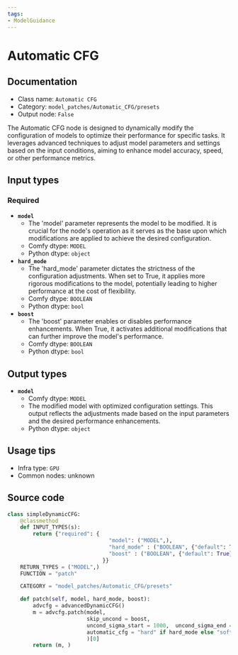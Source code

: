 ```yaml
---
tags:
- ModelGuidance
---
```


# Automatic CFG
## Documentation
- Class name: `Automatic CFG`
- Category: `model_patches/Automatic_CFG/presets`
- Output node: `False`

The Automatic CFG node is designed to dynamically modify the configuration of models to optimize their performance for specific tasks. It leverages advanced techniques to adjust model parameters and settings based on the input conditions, aiming to enhance model accuracy, speed, or other performance metrics.
## Input types
### Required
- **`model`**
    - The 'model' parameter represents the model to be modified. It is crucial for the node's operation as it serves as the base upon which modifications are applied to achieve the desired configuration.
    - Comfy dtype: `MODEL`
    - Python dtype: `object`
- **`hard_mode`**
    - The 'hard_mode' parameter dictates the strictness of the configuration adjustments. When set to True, it applies more rigorous modifications to the model, potentially leading to higher performance at the cost of flexibility.
    - Comfy dtype: `BOOLEAN`
    - Python dtype: `bool`
- **`boost`**
    - The 'boost' parameter enables or disables performance enhancements. When True, it activates additional modifications that can further improve the model's performance.
    - Comfy dtype: `BOOLEAN`
    - Python dtype: `bool`
## Output types
- **`model`**
    - Comfy dtype: `MODEL`
    - The modified model with optimized configuration settings. This output reflects the adjustments made based on the input parameters and the desired performance enhancements.
    - Python dtype: `object`
## Usage tips
- Infra type: `GPU`
- Common nodes: unknown


## Source code
```python
class simpleDynamicCFG:
    @classmethod
    def INPUT_TYPES(s):
        return {"required": {
                                "model": ("MODEL",),
                                "hard_mode" : ("BOOLEAN", {"default": True}),
                                "boost" : ("BOOLEAN", {"default": True}),
                              }}
    RETURN_TYPES = ("MODEL",)
    FUNCTION = "patch"

    CATEGORY = "model_patches/Automatic_CFG/presets"

    def patch(self, model, hard_mode, boost):
        advcfg = advancedDynamicCFG()
        m = advcfg.patch(model,
                         skip_uncond = boost,
                         uncond_sigma_start = 1000,  uncond_sigma_end = 1,
                         automatic_cfg = "hard" if hard_mode else "soft"
                         )[0]
        return (m, )

```
